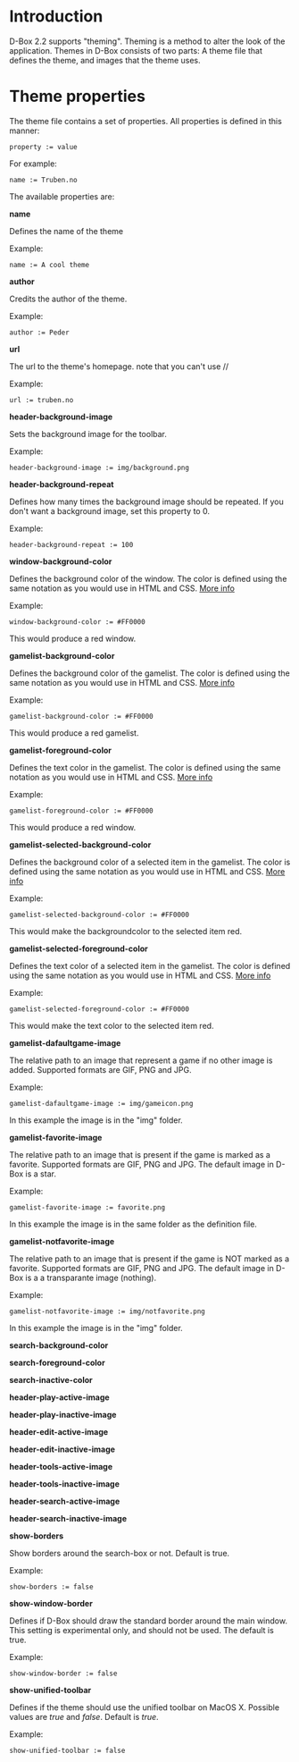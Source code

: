 # Introduction #

D-Box 2.2 supports "theming". Theming is a method to alter the look of the application. Themes in D-Box consists of two parts: A theme file that defines the theme, and images that the theme uses.


# Theme properties #

The theme file contains a set of properties. All properties is defined in this manner:

```
property := value
```

For example:

```
name := Truben.no
```

The available properties are:

**name**

Defines the name of the theme

Example:
```
name := A cool theme
```
**author**

Credits the author of the theme.

Example:
```
author := Peder
```
**url**

The url to the theme's homepage. note that you can't use //

Example:
```
url := truben.no
```
**header-background-image**

Sets the background image for the toolbar.

Example:
```
header-background-image := img/background.png
```
**header-background-repeat**

Defines how many times the background image should be repeated. If you don't want a background image, set this property to 0.

Example:
```
header-background-repeat := 100
```
**window-background-color**

Defines the background color of the window. The color is defined using the same notation as you would use in HTML and CSS. [More info](http://en.wikipedia.org/wiki/Hex_triplet#Hex_triplet)

Example:
```
window-background-color := #FF0000
```
This would produce a red window.

**gamelist-background-color**

Defines the background color of the gamelist. The color is defined using the same notation as you would use in HTML and CSS. [More info](http://en.wikipedia.org/wiki/Hex_triplet#Hex_triplet)

Example:
```
gamelist-background-color := #FF0000
```
This would produce a red gamelist.

**gamelist-foreground-color**

Defines the text color in the gamelist. The color is defined using the same notation as you would use in HTML and CSS. [More info](http://en.wikipedia.org/wiki/Hex_triplet#Hex_triplet)

Example:
```
gamelist-foreground-color := #FF0000
```
This would produce a red window.

**gamelist-selected-background-color**

Defines the background color of a selected item in the gamelist. The color is defined using the same notation as you would use in HTML and CSS. [More info](http://en.wikipedia.org/wiki/Hex_triplet#Hex_triplet)

Example:
```
gamelist-selected-background-color := #FF0000
```
This would make the backgroundcolor to the selected item red.

**gamelist-selected-foreground-color**

Defines the text color of a selected item in the gamelist. The color is defined using the same notation as you would use in HTML and CSS. [More info](http://en.wikipedia.org/wiki/Hex_triplet#Hex_triplet)

Example:
```
gamelist-selected-foreground-color := #FF0000
```
This would make the text color to the selected item red.

**gamelist-dafaultgame-image**

The relative path to an image that represent a game if no other image is added. Supported formats are GIF, PNG and JPG.

Example:
```
gamelist-dafaultgame-image := img/gameicon.png
```

In this example the image is in the "img" folder.

**gamelist-favorite-image**

The relative path to an image that is present if the game is marked as a favorite. Supported formats are GIF, PNG and JPG. The default image in D-Box is a star.

Example:
```
gamelist-favorite-image := favorite.png
```

In this example the image is in the same folder as the definition file.

**gamelist-notfavorite-image**

The relative path to an image that is present if the game is NOT marked as a favorite. Supported formats are GIF, PNG and JPG. The default image in D-Box is a a transparante image (nothing).

Example:
```
gamelist-notfavorite-image := img/notfavorite.png
```

In this example the image is in the "img" folder.

**search-background-color**

**search-foreground-color**

**search-inactive-color**

**header-play-active-image**

**header-play-inactive-image**

**header-edit-active-image**

**header-edit-inactive-image**

**header-tools-active-image**

**header-tools-inactive-image**

**header-search-active-image**

**header-search-inactive-image**

**show-borders**

Show borders around the search-box or not. Default is true.

Example:

```
show-borders := false
```

**show-window-border**

Defines if D-Box should draw the standard border around the main window. This setting is experimental only, and should not be used. The default is true.

Example:

```
show-window-border := false
```

**show-unified-toolbar**

Defines if the theme should use the unified toolbar on MacOS X. Possible values are _true_ and _false_. Default is _true_.

Example:

```
show-unified-toolbar := false
```